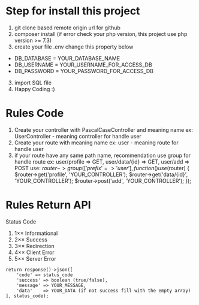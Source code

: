 # Step for install this project

1. git clone based remote origin url for github
2. composer install (if error check your php version, this project use php version >= 7.3)
3. create your file .env
   change this property below

-   DB_DATABASE = YOUR_DATABASE_NAME
-   DB_USERNAME = YOUR_USERNAME_FOR_ACCESS_DB
-   DB_PASSWORD = YOUR_PASSWORD_FOR_ACCESS_DB

3. import SQL file
4. Happy Coding :)

# Rules Code

1. Create your controller with PascalCaseController and meaning name
   ex: UserController - meaning controller for handle user
2. Create your route with meaning name
   ex: user - meaning route for handle user
3. if your route have any same path name, recommendation use group for handle route
   ex: user/profile => GET, user/data/{id} => GET, user/add => POST
   use: $router->group(['prefix' => 'user'], function() use ($router) {
   $router->get('profile', 'YOUR_CONTROLLER');
   $router->get('data/{id}', 'YOUR_CONTROLLER');
   $router->post('add', 'YOUR_CONTROLLER');
   });

# Rules Return API

Status Code

1. 1×× Informational
2. 2×× Success
3. 3×× Redirection
4. 4×× Client Error
5. 5×× Server Error

```
return response()->json([
    'code' => status_code
    'success' => boolean (true/false),
    'message' => YOUR_MESSAGE,
    'data'    => YOUR_DATA (if not success fill with the empty array)
], status_code);
```
